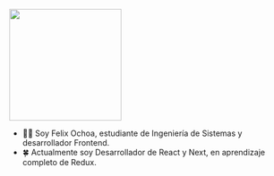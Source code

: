 <img width="200px" height="200px" src="https://images.weserv.nl/?url=avatars.githubusercontent.com/u/81578874?v=4?v=4&h=300&w=300&fit=cover&mask=circle&maxage=7d"></img> 



- 🤞🏽 Soy Felix Ochoa, estudiante de Ingeniería de Sistemas y desarrollador Frontend.
- 🍀 Actualmente soy Desarrollador de React y Next, en aprendizaje completo de Redux.



<!---
FelixOchoa/FelixOchoa is a ✨ special ✨ repository because its `README.md` (this file) appears on your GitHub profile.
You can click the Preview link to take a look at your changes.
--->
